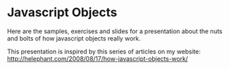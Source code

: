 Javascript Objects
=================

Here are the samples, exercises and slides for a presentation about the nuts and bolts of how javascript objects really work. 

This presentation is inspired by this series of articles on my website: http://helephant.com/2008/08/17/how-javascript-objects-work/
